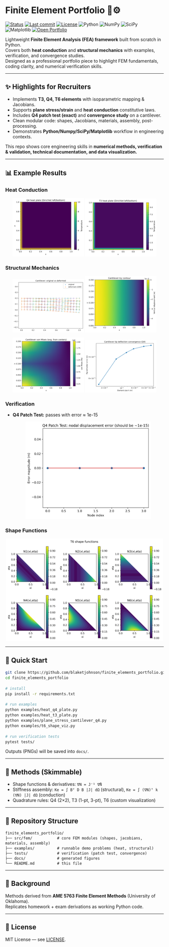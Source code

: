 # Finite Element Portfolio 🧮⚙️

[![Status](https://img.shields.io/badge/status-stable-brightgreen)](#)
[![Last commit](https://img.shields.io/github/last-commit/blaketjohnson/finite_elements_portfolio)](#)
[![License](https://img.shields.io/github/license/blaketjohnson/finite_elements_portfolio)](LICENSE)
![Python](https://img.shields.io/badge/Python-3.10+-blue?logo=python)
![NumPy](https://img.shields.io/badge/NumPy-✓-informational)
![SciPy](https://img.shields.io/badge/SciPy-✓-informational)
![Matplotlib](https://img.shields.io/badge/Matplotlib-✓-informational)
[![Open Portfolio](https://img.shields.io/badge/Portfolio_&_Résumé-view-blue?logo=github)](https://github.com/blaketjohnson)

Lightweight **Finite Element Analysis (FEA) framework** built from scratch in Python.  
Covers both **heat conduction** and **structural mechanics** with examples, verification, and convergence studies.  
Designed as a professional portfolio piece to highlight FEM fundamentals, coding clarity, and numerical verification skills.

---

## ✨ Highlights for Recruiters
- Implements **T3, Q4, T6 elements** with isoparametric mapping & Jacobians.  
- Supports **plane stress/strain** and **heat conduction** constitutive laws.  
- Includes **Q4 patch test (exact)** and **convergence study** on a cantilever.  
- Clean modular code: shapes, Jacobians, materials, assembly, post-processing.  
- Demonstrates **Python/Numpy/SciPy/Matplotlib** workflow in engineering contexts.  

This repo shows core engineering skills in **numerical methods, verification & validation, technical documentation, and data visualization.**

---

## 📊 Example Results

### Heat Conduction
<p align="center">
  <img src="docs/heat_q4_temperature.png" width="45%"/>
  <img src="docs/heat_t3_temperature.png" width="45%"/>
</p>

### Structural Mechanics
<p align="center">
  <img src="docs/cantilever_deformed.png" width="45%"/>
  <img src="docs/cantilever_disp_contour.png" width="45%"/>
</p>

<p align="center">
  <img src="docs/cantilever_vm.png" width="45%"/>
  <img src="docs/convergence_cantilever.png" width="45%"/>
</p>

### Verification
- **Q4 Patch Test:** passes with error ≈ 1e-15  
  <p align="center"><img src="docs/patch_q4_plot.png" width="400"></p>

### Shape Functions
<p align="center"><img src="docs/t6_shape_functions.png" width="500"></p>

---

## 🚀 Quick Start

```bash
git clone https://github.com/blaketjohnson/finite_elements_portfolio.git
cd finite_elements_portfolio

# install
pip install -r requirements.txt

# run examples
python examples/heat_q4_plate.py
python examples/heat_t3_plate.py
python examples/plane_stress_cantilever_q4.py
python examples/t6_shape_viz.py

# run verification tests
pytest tests/
```
Outputs (PNGs) will be saved into `docs/`.

---

## 🧠 Methods (Skimmable)
- Shape functions & derivatives: `∇N = J⁻¹ ∇̂N`  
- Stiffness assembly: `Ke = ∫ Bᵀ D B |J| dΩ` (structural), `Ke = ∫ (∇N)ᵀ k (∇N) |J| dΩ` (conduction)  
- Quadrature rules: Q4 (2×2), T3 (1-pt, 3-pt), T6 (custom visualization)  

---

## 📂 Repository Structure

```
finite_elements_portfolio/
├── src/fem/           # core FEM modules (shapes, jacobians, materials, assembly)
├── examples/          # runnable demo problems (heat, structural)
├── tests/             # verification (patch test, convergence)
├── docs/              # generated figures
└── README.md          # this file
```

---

## 📑 Background
Methods derived from **AME 5763 Finite Element Methods** (University of Oklahoma).  
Replicates homework + exam derivations as working Python code.

---

## 📜 License
MIT License — see [LICENSE](LICENSE).
